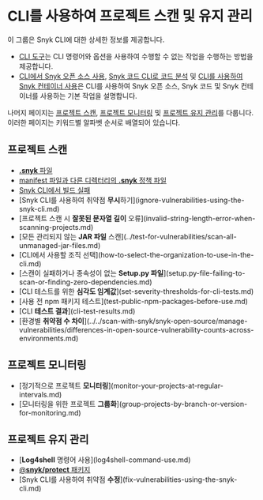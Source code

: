 # CLI를 사용하여 프로젝트 스캔 및 유지 관리

이 그룹은 Snyk CLI에 대한 상세한 정보를 제공합니다.

* [CLI 도구](cli-tools/)는 CLI 명령어와 옵션을 사용하여 수행할 수 없는 작업을 수행하는 방법을 제공합니다.
* [CLI에서 Snyk 오픈 소스 사용](snyk-cli-for-open-source/), [Snyk 코드 CLI로 코드 분석](snyk-cli-for-snyk-code/) 및 [CLI를 사용하여 Snyk 컨테이너 사용](snyk-cli-for-snyk-container/)은 CLI를 사용하여 Snyk 오픈 소스, Snyk 코드 및 Snyk 컨테이너를 사용하는 기본 작업을 설명합니다.

나머지 페이지는 [프로젝트 스캔](./#scanning-projects), [프로젝트 모니터링](./#monitoring-projects) 및 [프로젝트 유지 관리](./#maintaining-projects)를 다룹니다. 이러한 페이지는 키워드별 알파벳 순서로 배열되어 있습니다.

## 프로젝트 스캔

* [**.snyk** 파일](../../manage-risk/policies/the-.snyk-file.md)
* [manifest 파일과 다른 디렉터리의 **.snyk** 정책 파일](a-.snyk-policy-file-in-a-different-directory-from-the-manifest-file.md)
* [Snyk CLI에서 빌드 실패](failing-of-builds-in-snyk-cli.md)
* [Snyk CLI를 사용하여 취약점 **무시**하기]\(ignore-vulnerabilities-using-the-snyk-cli.md)
* [프로젝트 스캔 시 **잘못된 문자열 길이** 오류]\(invalid-string-length-error-when-scanning-projects.md)
* [모든 관리되지 않는 **JAR 파일** 스캔]\(../test-for-vulnerabilities/scan-all-unmanaged-jar-files.md)
* [CLI에서 사용할 조직 선택]\(how-to-select-the-organization-to-use-in-the-cli.md)
* [스캔이 실패하거나 종속성이 없는 **Setup.py 파일**]\(setup.py-file-failing-to-scan-or-finding-zero-dependencies.md)
* [CLI 테스트를 위한 **심각도 임계값**]\(set-severity-thresholds-for-cli-tests.md)
* [사용 전 npm 패키지 테스트]\(test-public-npm-packages-before-use.md)
* [CLI **테스트 결과**]\(cli-test-results.md)
* [환경별 **취약점 수 차이**]\(../../scan-with-snyk/snyk-open-source/manage-vulnerabilities/differences-in-open-source-vulnerability-counts-across-environments.md)

## 프로젝트 모니터링

* [정기적으로 프로젝트 **모니터링**]\(monitor-your-projects-at-regular-intervals.md)
* [모니터링을 위한 프로젝트 **그룹화**]\(group-projects-by-branch-or-version-for-monitoring.md)

## 프로젝트 유지 관리

* [**Log4shell** 명령어 사용]\(log4shell-command-use.md)
* [@**snyk/protect** 패키지](snyk-protect-package.md)
* [Snyk CLI를 사용하여 취약점 **수정**]\(fix-vulnerabilities-using-the-snyk-cli.md)
